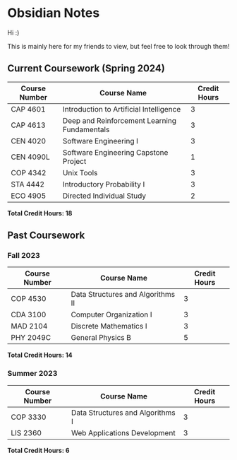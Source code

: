 # Obsidian Notes

Hi :)

This is mainly here for my friends to view, but feel free to look through them!

## Current Coursework (Spring 2024)
| Course Number | Course Name | Credit Hours |
|---------------|-------------|--------------|
| CAP 4601      | Introduction to Artificial Intelligence | 3 |
| CAP 4613      | Deep and Reinforcement Learning Fundamentals | 3 |
| CEN 4020      | Software Engineering I | 3 |
| CEN 4090L     | Software Engineering Capstone Project | 1 |
| COP 4342      | Unix Tools | 3 |
| STA 4442      | Introductory Probability I | 3 |
| ECO 4905      | Directed Individual Study | 2 |

**Total Credit Hours: 18**

## Past Coursework

### Fall 2023
| Course Number | Course Name | Credit Hours |
|---------------|-------------|--------------|
| COP 4530      | Data Structures and Algorithms II | 3 |
| CDA 3100      | Computer Organization I           | 3 |
| MAD 2104      | Discrete Mathematics I            | 3 |
| PHY 2049C     | General Physics B                 | 5 |

**Total Credit Hours: 14**

### Summer 2023
| Course Number | Course Name | Credit Hours |
|---------------|-------------|--------------|
| COP 3330      | Data Structures and Algorithms I | 3 |
| LIS 2360      | Web Applications Development           | 3 |

**Total Credit Hours: 6**


